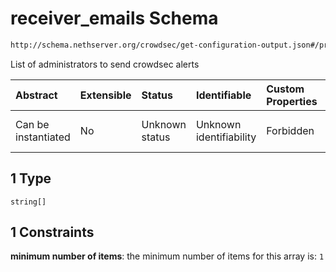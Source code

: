 # receiver\_emails Schema

```txt
http://schema.nethserver.org/crowdsec/get-configuration-output.json#/properties/receiver_emails/anyOf/1
```

List of administrators to send crowdsec alerts

| Abstract            | Extensible | Status         | Identifiable            | Custom Properties | Additional Properties | Access Restrictions | Defined In                                                                                       |
| :------------------ | :--------- | :------------- | :---------------------- | :---------------- | :-------------------- | :------------------ | :----------------------------------------------------------------------------------------------- |
| Can be instantiated | No         | Unknown status | Unknown identifiability | Forbidden         | Allowed               | none                | [get-configuration-output.json\*](crowdsec/get-configuration-output.json "open original schema") |

## 1 Type

`string[]`

## 1 Constraints

**minimum number of items**: the minimum number of items for this array is: `1`
